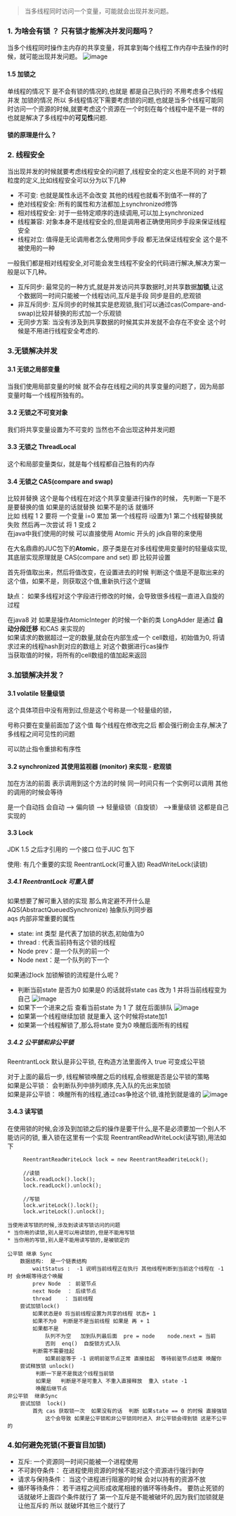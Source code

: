 > 当多线程同时访问一个变量，可能就会出现并发问题。


### 1. 为啥会有锁 ？ 只有锁才能解决并发问题吗？
   当多个线程同时操作主内存的共享变量，将其拿到每个线程工作内存中去操作的时候，就可能出现并发问题。
   ![image](image/并发问题的解决方式.png)
  
   #### 1.5 加锁之
   
   单线程的情况下 是不会有锁的情况的,也就是 都是自己执行的 不用考虑多个线程 并发 加锁的情况
   所以 多线程情况下需要考虑锁的问题,也就是当多个线程可能同时访问一个资源的时候,就要考虑这个资源在一个时刻在每个线程中是不是一样的    
   也就是解决了多线程中的**可见性**问题.
   
   #### 锁的原理是什么？
   
   
   
### 2. 线程安全
   当出现并发的时候就要考虑线程安全的问题了,线程安全的定义也是不同的 对于颗粒度的定义,比如线程安全可以分为以下几种
   * 不可变: 也就是属性永远不会改变 其他的线程也就看不到值不一样的了
   * 绝对线程安全: 所有的属性和方法都加上synchronized修饰
   * 相对线程安全: 对于一些特定顺序的连续调用,可以加上synchronized
   * 线程兼容: 对象本身不是线程安全的,但是调用者正确使用同步手段来保证线程安全
   * 线程对立: 值得是无论调用者怎么使用同步手段 都无法保证线程安全 这个是不被使用的一种
   
   一般我们都是相对线程安全,对可能会发生线程不安全的代码进行解决,解决方案一般是以下几种。
   * 互斥同步: 最常见的一种方式,就是并发访问共享数据时,对共享数据**加锁**,让这个数据同一时间只能被一个线程访问,互斥是手段 同步是目的,悲观锁
   * 非互斥同步: 互斥同步的时候其实是悲观锁,我们可以通过cas(Compare-and-swap)比较并替换的形式加一个乐观锁
   * 无同步方案: 当没有涉及到共享数据的时候其实并发就不会存在不安全 这个时候是不用进行线程安全考虑的.

### 3.无锁解决并发
    
   #### 3.1 无锁之局部变量
   当我们使用局部变量的时候 就不会存在线程之间的共享变量的问题了，因为局部变量时每一个线程所独有的。
   
   #### 3.2 无锁之不可变对象
   我们将共享变量设置为不可变的 当然也不会出现这种并发问题
   
   #### 3.3 无锁之 ThreadLocal
   这个和局部变量类似，就是每个线程都自己独有的内存
   
   #### 3.4 无锁之 CAS(compare and swap)
   比较并替换  这个是每个线程在对这个共享变量进行操作的时候， 先判断一下是不是要替换的值 如果是的话就替换 如果不是的话 就循环  
   比如 线程 1 2 要将 一个变量 i=0 累加 第一个线程将 i设置为1 第二个线程替换就失败 然后再一次尝试 将 1 变成 2   
   在java中我们使用的时候 可以直接使用 Atomic 开头的 jdk自带的来使用
   
   在大名鼎鼎的JUC包下的**Atomic**，原子类是在对多线程使用变量时的轻量级实现,其底层实现原理就是 CAS(compare and set) 即 比较并设置  
   
   首先将值取出来，然后将值改变，在设置进去的时候 判断这个值是不是取出来的这个值，如果不是，则获取这个值,重新执行这个逻辑
   
   缺点： 如果多线程对这个字段进行修改的时候，会导致很多线程一直进入自旋的过程
   
   在java8 对 如果是操作AtomicInteger 的时候一个新的类 LongAdder 是通过 **自动分段迁移** 和CAS 来实现的  
   如果请求的数据超过一定的数量,就会在内部生成一个 cell数组，初始值为0, 将请求过来的线程hash到对应的数组上 对这个数据进行cas操作  
   当获取值的时候，将所有的cell数组的值加起来返回
   
### 3.加锁解决并发？

   #### 3.1 volatile  轻量级锁
   这个具体项目中没有用到过,但是这个号称是一个轻量级的锁，  
   
   号称只要在变量前面加了这个值 每个线程在修改完之后 都会强行刷会主存,解决了多线程之间可见性的问题  
   
   可以防止指令重排和有序性

   #### 3.2  synchronized   其使用监视器 (monitor) 来实现  - 悲观锁
   加在方法的前面 表示调用到这个方法的时候 同一时间只有一个实例可以调用 其他的调用的时候会等待
   
   是一个自动挡  会自动 --> 偏向锁   --> 轻量级锁（自旋锁）  ——>重量级锁    这都是自己实现的
   

   #### 3.3 Lock 
   JDK 1.5 之后才引用的 一个接口  位于JUC 包下  
   
   使用: 有几个重要的实现  ReentrantLock(可重入锁)  ReadWriteLock(读锁)  
   
   ##### 3.4.1 ReentrantLock 可重入锁
   如果想要了解可重入锁的实现 那么肯定避不开什么是AQS(AbstractQueuedSynchronize) 抽象队列同步器  
   aqs 内部非常重要的属性
   * state: int 类型 是代表了加锁的状态,初始值为0
   * thread : 代表当前持有这个锁的线程
   * Node prev：是一个队列的前一个
   * Node next：是一个队列的下一个
   
   如果通过lock 加锁解锁的流程是什么呢？
   * 判断当前state 是否为0 如果是0 的话就将state cas 改为 1 并将当前线程变为自己
   ![image](image/重入锁-AQS.png)
   * 如果下一个进来之后 查看当前state 为 1 了 就在后面排队
   ![image](image/AQS-2.png)
   * 如果第一个线程继续加锁 就是重入 这个时候将state加1
   * 如果第一个线程解锁了,那么将state 变为0 唤醒后面所有的线程
   
   ##### 3.4.2 公平锁和非公平锁
   ReentrantLock 默认是非公平锁, 在构造方法里面传入 true 可变成公平锁 
   
   对于上面的最后一步, 线程解锁唤醒之后的线程,会根据是否是公平锁的策略  
   如果是公平锁： 会判断队列中排列顺序,先入队的先出来加锁  
   如果是非公平锁： 唤醒所有的线程,通过cas争抢这个锁,谁抢到就是谁的
   ![image](image/AQS-3.png)
  
   #### 3.4.3 读写锁
   在使用锁的时候,会涉及到加锁之后的操作是要干什么,是不是必须要加一个别人不能访问的锁, 重入锁在这里有一个实现  ReentrantReadWriteLock(读写锁),用法如下
   ```text
        ReentrantReadWriteLock lock = new ReentrantReadWriteLock();
        
        //读锁
        lock.readLock().lock();
        lock.readLock().unlock();
        
        //写锁
        lock.writeLock().lock();
        lock.writeLock().unlock();
```
    
    当使用读写锁的时候,涉及到读读写锁访问的问题
    * 当你用的读锁,别人是可以用读锁的,但是不能用写锁
    * 当你用的写锁,别人是不能用读写锁的,是被锁定的
   
          
        
```
公平锁 继承 Sync
    数据结构:  是一个链表结构
        waitStatus :  -1 说明当前线程正在执行 其他线程判断到当前这个线程在 -1 时 会休眠等待这个唤醒
        prev Node  ： 前驱节点
        next Node  ： 后续节点
        thread    ： 当前线程
    尝试加锁lock()
        如果状态是0 将当前线程设置为共享的线程 状态+ 1
        如果不为0  判断是不是当前线程 如果是 再 + 1
        如果都不是
            队列不为空   加到队列最后面  pre = node    node.next = 当前
            否则  enq()  自旋锁方式入队
        判断需不需要挂起
            如果前驱等于 -1 说明前驱节点正常 直接挂起  等待前驱节点结束 唤醒你
    尝试释放锁 unlock()
         判断一下是不是我这个线程当前锁
         如果是   判断是不是可重入 不重入直接释放  重入 state -1
         唤醒后继节点
非公平锁  继承Sync
    尝试加锁  lock()
        首先 cas 获取锁一次  如果没有的话  判断 如果state == 0 的时候 直接强锁
            这个会导致 如果是公平锁和非公平锁同时进入 非公平锁会得到锁 这是不公平的

```

### 4.如何避免死锁(不要盲目加锁)
   * 互斥: 一个资源同一时间只能被一个进程使用
   * 不可剥夺条件： 在进程使用资源的时候不能对这个资源进行强行剥夺
   * 请求与保持条件： 当这个进程进行阻塞的时候 会对以持有的资源不放
   * 循环等待条件： 若干进程之间形成收尾相接的循环等待条件。
   要防止死锁的话就破坏上面四个条件就行了 第一个互斥是不能被破坏的,因为我们加锁就是让他互斥的 所以 就破坏其他三个就行了





